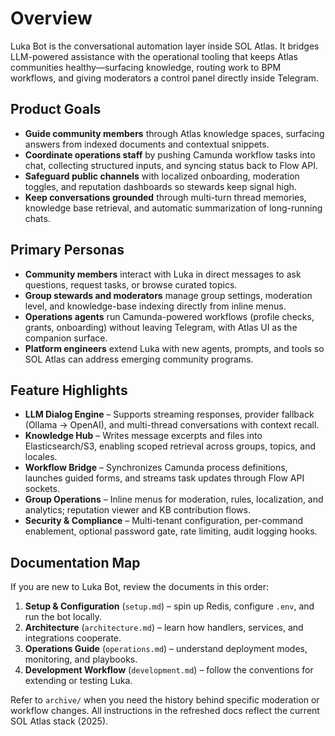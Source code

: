 # Overview

Luka Bot is the conversational automation layer inside SOL Atlas. It bridges LLM-powered assistance with the operational tooling that keeps Atlas communities healthy—surfacing knowledge, routing work to BPM workflows, and giving moderators a control panel directly inside Telegram.

## Product Goals
- **Guide community members** through Atlas knowledge spaces, surfacing answers from indexed documents and contextual snippets.
- **Coordinate operations staff** by pushing Camunda workflow tasks into chat, collecting structured inputs, and syncing status back to Flow API.
- **Safeguard public channels** with localized onboarding, moderation toggles, and reputation dashboards so stewards keep signal high.
- **Keep conversations grounded** through multi-turn thread memories, knowledge base retrieval, and automatic summarization of long-running chats.

## Primary Personas
- **Community members** interact with Luka in direct messages to ask questions, request tasks, or browse curated topics.
- **Group stewards and moderators** manage group settings, moderation level, and knowledge-base indexing directly from inline menus.
- **Operations agents** run Camunda-powered workflows (profile checks, grants, onboarding) without leaving Telegram, with Atlas UI as the companion surface.
- **Platform engineers** extend Luka with new agents, prompts, and tools so SOL Atlas can address emerging community programs.

## Feature Highlights
- **LLM Dialog Engine** – Supports streaming responses, provider fallback (Ollama → OpenAI), and multi-thread conversations with context recall.
- **Knowledge Hub** – Writes message excerpts and files into Elasticsearch/S3, enabling scoped retrieval across groups, topics, and locales.
- **Workflow Bridge** – Synchronizes Camunda process definitions, launches guided forms, and streams task updates through Flow API sockets.
- **Group Operations** – Inline menus for moderation, rules, localization, and analytics; reputation viewer and KB contribution flows.
- **Security & Compliance** – Multi-tenant configuration, per-command enablement, optional password gate, rate limiting, audit logging hooks.

## Documentation Map
If you are new to Luka Bot, review the documents in this order:
1. **Setup & Configuration** (`setup.md`) – spin up Redis, configure `.env`, and run the bot locally.
2. **Architecture** (`architecture.md`) – learn how handlers, services, and integrations cooperate.
3. **Operations Guide** (`operations.md`) – understand deployment modes, monitoring, and playbooks.
4. **Development Workflow** (`development.md`) – follow the conventions for extending or testing Luka.

Refer to `archive/` when you need the history behind specific moderation or workflow changes. All instructions in the refreshed docs reflect the current SOL Atlas stack (2025).
